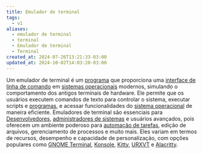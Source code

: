 ```yaml
---
title: Emulador de terminal
tags:
  - v1
aliases:
  - emulador de terminal
  - terminal
  - Emulador de terminal
  - Terminal
created_at: 2024-07-26T13:21:33-03:00
updated_at: 2024-10-02T14:03:20-03:00
---
```


Um emulador de terminal é um [programa](../02/Software.md) que proporciona uma [interface de linha de comando](../../../../atomos/2024/07/09/CLI.md) em [sistemas operacionais](../07/Sistema_Operacional.md) modernos, simulando o comportamento dos antigos terminais de hardware. Ele permite que os usuários executem comandos de texto para controlar o sistema, executar scripts e [programas](../02/Software.md), e acessar funcionalidades do [sistema operacional](../07/Sistema_Operacional.md) de maneira eficiente. Emuladores de terminal são essenciais para [Desenvolvedores](../../../../atomos/2024/07/12/Desenvolvedores.md), [administradores de sistemas](../../../../atomos/2024/07/12/Administradores_de_sistemas.md) e usuários avançados, pois oferecem um ambiente poderoso para [automação de tarefas](../../../../atomos/2024/07/12/Automação_de_tarefas.md), edição de arquivos, gerenciamento de processos e muito mais. Eles variam em termos de recursos, desempenho e capacidade de personalização, com opções populares como [GNOME Terminal](../../../../entrada/2024/07/12/GNOME_Terminal.md), [Konsole](../../../../entrada/2024/07/12/Konsole.md), [Kitty](Terminal_Kitty.md), [URXVT](Terminal_URXVT.md) e [Alacritty](Terminal_Alacritty.md).